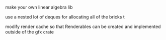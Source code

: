 make your own linear algebra lib

use a nested lot of deques for allocating all of the bricks t

modify render cache so that Renderables can be created and implemented outside of the gfx crate